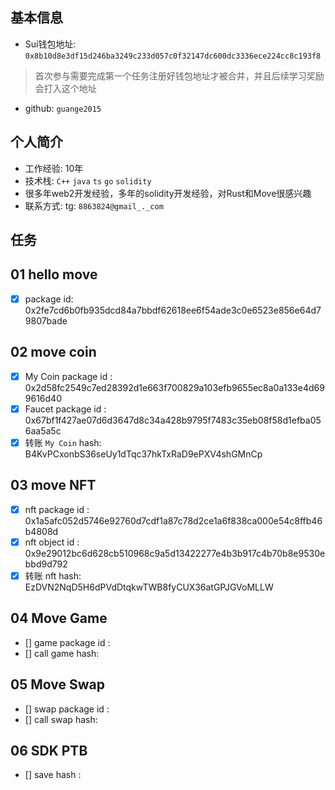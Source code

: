 ## 基本信息
- Sui钱包地址: `0x8b10d8e3df15d246ba3249c233d057c0f32147dc600dc3336ece224cc8c193f8`
> 首次参与需要完成第一个任务注册好钱包地址才被合并，并且后续学习奖励会打入这个地址
- github: `guange2015`

## 个人简介
- 工作经验: 10年
- 技术栈: `C++` `java` `ts` `go` `solidity`
- 很多年web2开发经验，多年的solidity开发经验，对Rust和Move很感兴趣
- 联系方式: tg: `8863824@gmail_._com` 

## 任务

##   01 hello move  
- [x] package id: 0x2fe7cd6b0fb935dcd84a7bbdf62618ee6f54ade3c0e6523e856e64d79807bade

##   02 move coin
- [x] My Coin package id : 0x2d58fc2549c7ed28392d1e663f700829a103efb9655ec8a0a133e4d699616d40
- [x] Faucet package id : 0x67bf1f427ae07d6d3647d8c34a428b9795f7483c35eb08f58d1efba056aa5a5c
- [x] 转账 `My Coin` hash: B4KvPCxonbS36seUy1dTqc37hkTxRaD9ePXV4shGMnCp

##   03 move NFT
- [x] nft package id : 0x1a5afc052d5746e92760d7cdf1a87c78d2ce1a6f838ca000e54c8ffb46b4808d
- [x] nft object id : 0x9e29012bc6d628cb510968c9a5d13422277e4b3b917c4b70b8e9530ebbd9d792
- [x] 转账 nft  hash: EzDVN2NqD5H6dPVdDtqkwTWB8fyCUX36atGPJGVoMLLW

##   04 Move Game
- [] game package id :
- [] call game hash:

##   05 Move Swap
- [] swap package id :
- [] call swap hash:

##   06 SDK PTB
- [] save hash :

